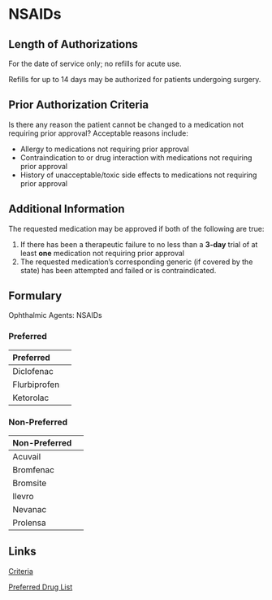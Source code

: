 # NSAIDs

## Length of Authorizations

For the date of service only; no refills for acute use.

Refills for up to 14 days may be authorized for patients undergoing surgery.

## Prior Authorization Criteria

Is there any reason the patient cannot be changed to a medication not requiring prior approval? Acceptable reasons include:

-   Allergy to medications not requiring prior approval
-   Contraindication to or drug interaction with medications not requiring prior approval
-   History of unacceptable/toxic side effects to medications not requiring prior approval

## Additional Information

The requested medication may be approved if both of the following are true:

1.  If there has been a therapeutic failure to no less than a **3-day** trial of at least **one** medication not requiring prior approval
2.  The requested medication’s corresponding generic (if covered by the state) has been attempted and failed or is contraindicated.

## Formulary

Ophthalmic Agents: NSAIDs

### Preferred

| Preferred    |      |
| :----------- | ---: |
| Diclofenac   |      |
| Flurbiprofen |      |
| Ketorolac    |      |

### Non-Preferred

| Non-Preferred |      |
| :------------ | ---: |
| Acuvail       |      |
| Bromfenac     |      |
| Bromsite      |      |
| Ilevro        |      |
| Nevanac       |      |
| Prolensa      |      |

## Links

[Criteria](https://pharmacy.medicaid.ohio.gov/sites/default/files/20221001_UPDL_Criteria_APPROVED.pdf#page=86)

[Preferred Drug List](https://pharmacy.medicaid.ohio.gov/sites/default/files/20221001_UPDL_APPROVED_.pdf#page=29)